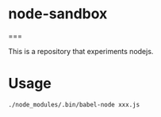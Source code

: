 # node-sandbox
===

This is a repository that experiments nodejs.

# Usage
```
./node_modules/.bin/babel-node xxx.js
```
